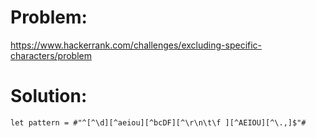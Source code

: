 # Problem: 

https://www.hackerrank.com/challenges/excluding-specific-characters/problem

# Solution:

```
let pattern = #"^[^\d][^aeiou][^bcDF][^\r\n\t\f ][^AEIOU][^\.,]$"#
```
